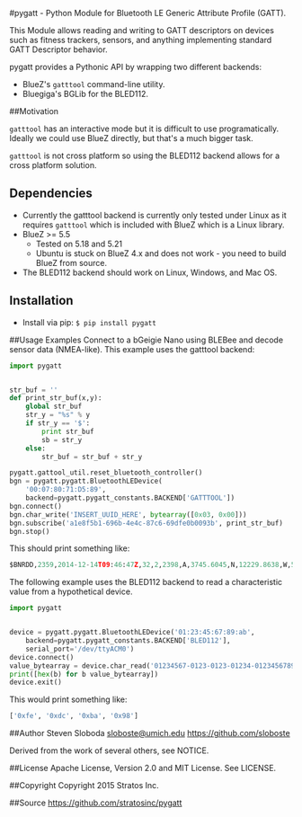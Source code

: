 #pygatt - Python Module for Bluetooth LE Generic Attribute Profile (GATT).

This Module allows reading and writing to GATT descriptors on devices such as
fitness trackers, sensors, and anything implementing standard GATT Descriptor behavior.

pygatt provides a Pythonic API by wrapping two different backends:
* BlueZ's `gatttool` command-line utility.
* Bluegiga's BGLib for the BLED112.


##Motivation

`gatttool` has an interactive mode but it is difficult to use programatically.
Ideally we could use BlueZ directly, but that's a much bigger task.

`gatttool` is not cross platform so using the BLED112 backend allows for a cross platform solution.


## Dependencies
* Currently the gatttool backend is currently only tested under Linux as it requires `gatttool` which is included with BlueZ which is a Linux library.
* BlueZ >= 5.5
    * Tested on 5.18 and 5.21
    * Ubuntu is stuck on BlueZ 4.x and does not work - you need to build BlueZ
      from source.
* The BLED112 backend should work on Linux, Windows, and Mac OS.


## Installation
* Install via pip: `$ pip install pygatt`


##Usage Examples
Connect to a bGeigie Nano using BLEBee and decode sensor data (NMEA-like). This example uses the gatttool backend:

```python
import pygatt


str_buf = ''
def print_str_buf(x,y):
    global str_buf
    str_y = "%s" % y
    if str_y == '$':
        print str_buf
        sb = str_y
    else:
        str_buf = str_buf + str_y

pygatt.gattool_util.reset_bluetooth_controller()
bgn = pygatt.pygatt.BluetoothLEDevice(
    '00:07:80:71:D5:89',
    backend=pygatt.pygatt_constants.BACKEND['GATTTOOL'])
bgn.connect()
bgn.char_write('INSERT_UUID_HERE', bytearray([0x03, 0x00]))
bgn.subscribe('a1e8f5b1-696b-4e4c-87c6-69dfe0b0093b', print_str_buf)
bgn.stop()
```
This should print something like:
```python
$BNRDD,2359,2014-12-14T09:46:47Z,32,2,2398,A,3745.6045,N,12229.8638,W,50.40,A,8,87*5B
```
The following example uses the BLED112 backend to read a characteristic value from a hypothetical device.

```python
import pygatt


device = pygatt.pygatt.BluetoothLEDevice('01:23:45:67:89:ab',
    backend=pygatt.pygatt_constants.BACKEND['BLED112'],
    serial_port='/dev/ttyACM0')
device.connect()
value_bytearray = device.char_read('01234567-0123-0123-01234-0123456789ab')
print([hex(b) for b value_bytearray])
device.exit()
```
This would print something like:
```python
['0xfe', '0xdc', '0xba', '0x98']
```

##Author
Steven Sloboda <sloboste@umich.edu> https://github.com/sloboste

Derived from the work of several others, see NOTICE.


##License
Apache License, Version 2.0 and MIT License. See LICENSE.


##Copyright
Copyright 2015 Stratos Inc.


##Source
https://github.com/stratosinc/pygatt
